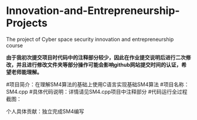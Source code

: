 # Innovation-and-Entrepreneurship-Projects
The project of Cyber space security innovation and entrepreneurship course

**由于我初次提交项目时代码中的注释部分较少，因此在作业提交说明后进行二次修改，并且进行修改文件夹等部分操作可能会影响github网站提交时间的认证，希望老师能理解。**

#项目简介：在理解SM4算法的基础上使用C语言实现基础SM4算法
#项目名称：SM4.cpp
#具体代码说明：详情请见SM4.cpp项目中注释部分
#代码运行全过程截图：

个人具体贡献：独立完成SM4编写
